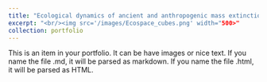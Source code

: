 ```yaml
---
title: "Ecological dynamics of ancient and anthropogenic mass extinctions"
excerpt: "<br/><img src='/images/Ecospace_cubes.png' width="500>"
collection: portfolio
---
```


This is an item in your portfolio. It can be have images or nice text. If you name the file .md, it will be parsed as markdown. If you name the file .html, it will be parsed as HTML. 
